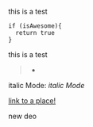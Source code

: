 this is a test

```
if (isAwesome){
  return true
}
```

>
this is a test
> -

italic Mode: *italic Mode* 

[link to a place!](http://yahoo.com)

new deo
